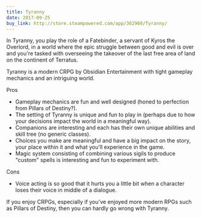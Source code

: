 ```yaml
---
title: Tyranny
date: 2017-09-25
buy_link: http://store.steampowered.com/app/362960/Tyranny/
---
```

In Tyranny, you play the role of a Fatebinder, a servant of Kyros the Overlord, in a world where the epic struggle between good and evil is over and you're tasked with overseeing the takeover of the last free area of land on the continent of Terratus.

Tyranny is a modern CRPG by Obsidian Entertainment with tight gameplay mechanics and an intriguing world.

Pros
- Gameplay mechanics are fun and well designed (honed to perfection from Pillars of Destiny?).
- The setting of Tyranny is unique and fun to play in (perhaps due to how your decisions impact the world in a meaningful way).
- Companions are interesting and each has their own unique abilities and skill tree (no generic classes).
- Choices you make are meaningful and have a big impact on the story, your place within it and what you'll experience in the game.
- Magic system consisting of combining various sigils to produce "custom" spells is interesting and fun to experiment with.

Cons
- Voice acting is so good that it hurts you a little bit when a character loses their voice in middle of a dialogue.

If you enjoy CRPGs, especially if you've enjoyed more modern RPGs such as Pillars of Destiny, then you can hardly go wrong with Tyranny.
